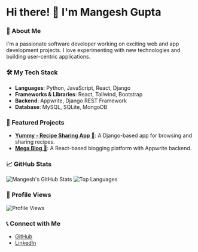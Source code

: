 # Hi there! 👋 I'm Mangesh Gupta

### 🚀 About Me
I'm a passionate software developer working on exciting web and app development projects. I love experimenting with new technologies and building user-centric applications.

### 🛠️ My Tech Stack
- **Languages**: Python, JavaScript, React, Django
- **Frameworks & Libraries**: React, Tailwind, Bootstrap
- **Backend**: Appwrite, Django REST Framework
- **Database**: MySQL, SQLite, MongoDB

### 🌟 Featured Projects
- [**Yummy - Recipe Sharing App** 🍲](https://github.com/Mangeshs1134/yummy-recipe-app): A Django-based app for browsing and sharing recipes.
- [**Mega Blog** 🚀](https://github.com/Mangeshs1134/mega-blog): A React-based blogging platform with Appwrite backend.

### 📈 GitHub Stats
![Mangesh's GitHub Stats](https://github-readme-stats.vercel.app/api?username=Mangeshs1134&show_icons=true&theme=radical)
![Top Languages](https://github-readme-stats.vercel.app/api/top-langs/?username=Mangeshs1134&layout=compact&theme=radical)

### 🎯 Profile Views
![Profile Views](https://komarev.com/ghpvc/?username=Mangeshs1134&color=blue)

### 📞 Connect with Me
- [GitHub](https://github.com/Mangeshs1134)
- [LinkedIn](https://www.linkedin.com/in/mangesh-gupta-30b14b227/)

